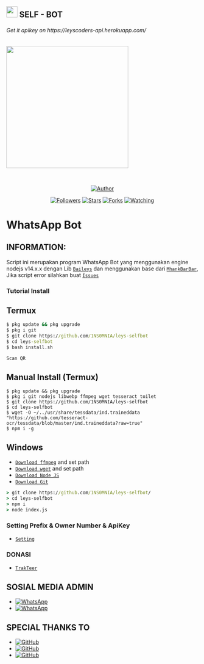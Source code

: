 ## <img src="https://github.com/TheDudeThatCode/TheDudeThatCode/blob/master/Assets/Hi.gif" width="29px"> SELF - BOT
<p align="center">
 <h6>Get it apikey on https://leyscoders-api.herokuapp.com/</h6>
<img src="https://media.giphy.com/media/836HiJc7pgzy8iNXCn/giphy.gif" width="320">
</p>
<br>


<p align="center">
<a href="https://github.com/FebbAdityaN"><img title="Author" src="https://img.shields.io/badge/LEYSCODERS-SELFBOT-green)"></a>
</p>
<p align="center">
</p>
<p align="center">
<a href="https://github.com/FebbAdityaN?tab=followers"><img title="Followers" src="https://img.shields.io/github/followers/FebbAdityaN?color=green&label=Follow&style=social"></a>
<a href="https://github.com/FebbAdityaN/leys-selfbot/stargazers/"><img title="Stars" src="https://img.shields.io/github/followers/FebbAdityaN?color=green&label=STARS&style=social"></a>
<a href="https://github.com/FebbAdityaN/leys-selfbot/network/members"><img title="Forks" src="https://img.shields.io/github/followers/FebbAdityaN?color=green&label=FORKS&style=social"></a>
<a href="https://github.com/FebbAdityaN/leys-selfbot/watchers"><img title="Watching" src="https://img.shields.io/github/followers/FebbAdityaN?color=green&label=WACHING&style=sociale"></a>
</p>

# WhatsApp Bot

## INFORMATION:
Script ini merupakan program WhatsApp Bot
yang menggunakan engine nodejs v14.x.x
dengan Lib [`Baileys`](https://github.com/adiwajshing/baileys)
dan menggunakan base dari [`MhankBarBar`](https://github.com/mhankbarbar/termux-wabot),
Jika script error silahkan buat [`Issues`](https://github.com/1NS0MNIA/leys-selfbot/issues/new)


### Tutorial Install

## Termux
```cmd
$ pkg update && pkg upgrade
$ pkg i git
$ git clone https://github.com/1NS0MNIA/leys-selfbot
$ cd leys-selfbot
$ bash install.sh

Scan QR
```
## Manual Install (Termux)
```CMD
$ pkg update && pkg upgrade
$ pkg i git nodejs libwebp ffmpeg wget tesseract toilet
$ git clone https://github.com/1NS0MNIA/leys-selfbot
$ cd leys-selfbot
$ wget -O ~/../usr/share/tessdata/ind.traineddata "https://github.com/tesseract-ocr/tessdata/blob/master/ind.traineddata?raw=true"
$ npm i -g
```

## Windows
* [`Download ffmpeg`](https://ffmpeg.org/download.html#build-windows) and set path
* [`Download wget`](https://eternallybored.org/misc/wget/releases/) and set path
* [`Download Node JS`](https://nodejs.org/en/download/)
* [`Download Git`](https://git-scm.com/downloads)
```cmd
> git clone https://github.com/1NS0MNIA/leys-selfbot/
> cd leys-selfbot
> npm i
> node index.js
```

### Setting Prefix & Owner Number & ApiKey
* [`Setting`](https://github.com/1NS0MNIA/leys-selfbot/blob/main/src/settings.json)
### DONASI
* [`TrakTeer`](https://trakteer.id/chizuru)


## SOSIAL MEDIA ADMIN
* <a href="https://wa.me/6285770269605"><img alt="WhatsApp" src="https://img.shields.io/badge/WhatsApp%20Admin-25D366?style=for-the-badge&logo=whatsapp&logoColor=white"/></a>
* <a href="https://wa.me/6285959375675"><img alt="WhatsApp" src="https://img.shields.io/badge/WhatsApp%20Admin-25D366?style=for-the-badge&logo=whatsapp&logoColor=white"/></a>
## SPECIAL THANKS TO
* <a href="https://github.com/adiwajshing/Baileys"><img alt="GitHub" src="https://img.shields.io/badge/adiwajshing-%23121011.svg?&style=for-the-badge&logo=github&logoColor=white"/></a>
* <a href="https://github.com/MhankBarBar/termux-wabot"><img alt="GitHub" src="https://img.shields.io/badge/MhankBarBar-%23121011.svg?&style=for-the-badge&logo=github&logoColor=white"/></a>
* <a href="https://github.com/X-KERING"><img alt="GitHub" src="https://img.shields.io/badge/Hafizh V-%23121011.svg?&style=for-the-badge&logo=github&logoColor=white"/></a>

